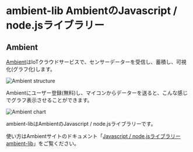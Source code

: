 # ambient-lib AmbientのJavascript / node.jsライブラリー

## Ambient
[Ambient](https://ambidata.io)はIoTクラウドサービスで、センサーデーターを受信し、蓄積し、可視化(グラフ化)します。

![Ambient structure](https://ambidata.io/wp/wp-content/uploads/2016/09/AmbientStructure.jpg)

Ambientにユーザー登録(無料)し、マイコンからデーターを送ると、こんな感じでグラフ表示させることができます。

![Ambient chart](https://ambidata.io/wp/wp-content/uploads/2016/09/fig3-1024x651.jpg)

ambient-libはAmbientのJavascript / node.jsライブラリーです。

使い方はAmbientサイトのドキュメント「[Javascript / node.jsライブラリー ambient-lib](https://ambidata.io/refs/js/)」をご覧ください。
